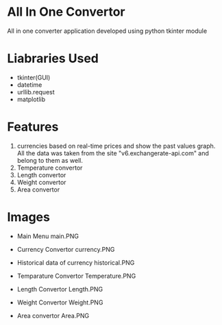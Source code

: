 # All In One Convertor

All in one converter application developed using python tkinter module

# Liabraries Used

* tkinter(GUI)
* datetime
* urllib.request
* matplotlib

# Features

1) currencies based on
real-time prices and show the past values graph.
All the data was taken from the site "v6.exchangerate-api.com" 
and belong to them as well.
2) Temperature convertor
3) Length convertor
4) Weight convertor
5) Area convertor

# Images
* Main Menu
main.PNG
  
* Currency Convertor
currency.PNG

* Historical data of currency
historical.PNG

* Temparature Convertor
Temperature.PNG

* Length Convertor
Length.PNG
  
* Weight Convertor
Weight.PNG

* Area convertor
Area.PNG


























